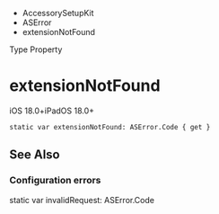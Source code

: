 

- AccessorySetupKit
- ASError
-  extensionNotFound 

Type Property

# extensionNotFound

iOS 18.0+iPadOS 18.0+

``` source
static var extensionNotFound: ASError.Code { get }
```

## See Also

### Configuration errors

static var invalidRequest: ASError.Code

